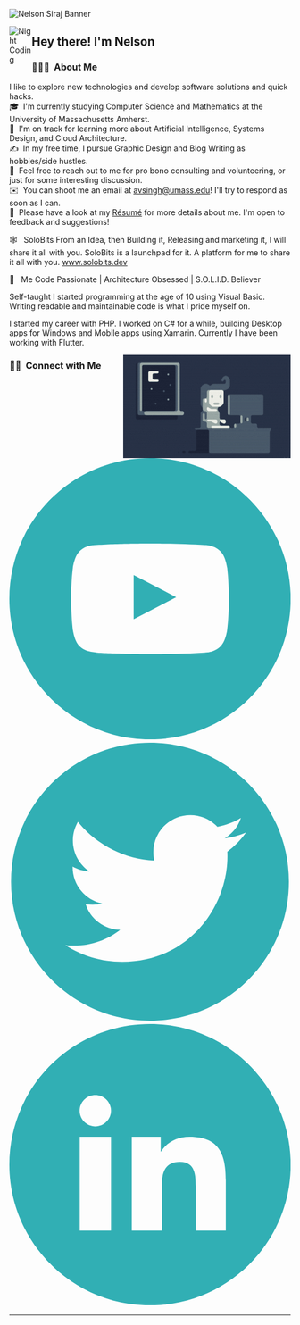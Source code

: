 ![Nelson Siraj Banner](https://avatars.githubusercontent.com/u/88562126?s=400&u=3640674ecce7cf4862123532d60135302f71bec5&v=4)

<img alt="Night Coding" src="./assets/Hand%20Wave.gif" width='40' align="left"/><h2>Hey there! I'm Nelson</h2>

<!-- ## 👋 &nbsp;Hey there! I'm Nelson -->

### 👨🏻‍💻 &nbsp;About Me

I like to explore new technologies and develop software solutions and quick hacks.\
🎓 &nbsp;I'm currently studying Computer Science and Mathematics at the University of Massachusetts Amherst.\
🌱 &nbsp;I'm on track for learning more about Artificial Intelligence, Systems Design, and Cloud Architecture.\
✍️ &nbsp;In my free time, I pursue Graphic Design and Blog Writing as hobbies/side hustles.\
💬 &nbsp;Feel free to reach out to me for pro bono consulting and volunteering, or just for some interesting discussion.\
✉️ &nbsp;You can shoot me an email at avsingh@umass.edu! I'll try to respond as soon as I can.\
📄 &nbsp;Please have a look at my [Résumé](https://www.adityavsingh.com/resume.html) for more details about me. I'm open to feedback and suggestions!


🕸 &nbsp; SoloBits
From an Idea, then Building it, Releasing and marketing it, I will share it all with you. SoloBits is a launchpad for it. A platform for me to share it all with you.
www.solobits.dev

🙂 &nbsp; Me
Code Passionate | Architecture Obsessed | S.O.L.I.D. Believer

Self-taught I started programming at the age of 10 using Visual Basic. Writing readable and maintainable code is what I pride myself on. 

I started my career with PHP. I worked on C# for a while, building Desktop apps for Windows and Mobile apps using Xamarin. Currently I have been working with Flutter.


<img alt="Night Coding" src="https://raw.githubusercontent.com/AVS1508/AVS1508/master/assets/Night-Coding.gif" align="right"/>


### 🤝🏻 &nbsp;Connect with Me

<p align="center">
 <a href="https://www.youtube.com/channel/UCZ4HJTxOHYSvzBmjs4BeooQ" target="_blank"><svg id="youtube-circle"
                xmlns="http://www.w3.org/2000/svg" viewBox="0 0 3333 3333" shape-rendering="geometricPrecision"
                text-rendering="geometricPrecision" image-rendering="optimizeQuality" fill-rule="evenodd"
                clip-rule="evenodd">
                <path
                  d="M1667 0c920 0 1667 746 1667 1667 0 920-746 1667-1667 1667C747 3334 0 2588 0 1667 0 747 746 0 1667 0zm913 1294s-18-129-74-185c-71-74-151-75-187-79-261-19-652-19-652-19h-1s-392 0-652 19c-36 4-116 5-187 79-56 56-74 185-74 185s-19 151-19 302v141c0 151 19 302 19 302s18 129 74 185c71 74 164 72 206 80 149 14 634 19 634 19s392-1 653-19c36-4 116-5 187-79 56-56 74-185 74-185s19-151 19-302v-141c0-151-19-302-19-302zm-1107 615v-524l504 263-504 261z"
                  style="fill: rgb(49, 175, 180);"></path>
              </svg>
            </a>
            <a href="https://twitter.com/solobits_nelson" target="_blank">
              <svg id="twitter-circle" version="1.1" xmlns="http://www.w3.org/2000/svg"
                xmlns:xlink="http://www.w3.org/1999/xlink" x="0px" y="0px" viewBox="0 0 500 500"
                style="enable-background:new 0 0 500 500;" xml:space="preserve">
                <path
                  d="M250,3C113.6,3,3,113.6,3,250s110.6,247,247,247s247-110.6,247-247S386.4,3,250,3z M387.5,196.6c0.2,2.8,0.2,5.7,0.2,8.5 c0,87-66.2,187.2-187.2,187.2c-37.3,0-71.9-10.8-101-29.5c5.3,0.6,10.4,0.8,15.9,0.8c30.8,0,59.1-10.4,81.7-28.1 c-28.9-0.6-53.2-19.6-61.5-45.6c4.1,0.6,8.2,1,12.4,1c5.9,0,11.8-0.8,17.3-2.2c-30.1-6.1-52.8-32.6-52.8-64.6v-0.8 c8.8,4.9,18.9,7.9,29.7,8.4c-17.7-11.8-29.3-32-29.3-54.8c0-12.2,3.3-23.4,9-33.2c32.4,39.9,81.1,66,135.7,68.9 c-1-4.9-1.6-10-1.6-15.1c0-36.2,29.3-65.8,65.8-65.8c18.9,0,36.1,8,48.1,20.8c14.9-2.8,29.1-8.3,41.8-15.9 c-4.9,15.3-15.3,28.1-28.9,36.3c13.2-1.4,26.1-5.1,37.9-10.2C411.5,175.6,400.3,187.2,387.5,196.6z"
                  style="fill: rgb(49, 175, 180);"></path>
              </svg>
            </a>
            <a href="https://www.linkedin.com/in/solobits/" target="_blank">
              <svg id="linkedin-circle" xmlns="http://www.w3.org/2000/svg" viewBox="0 0 3333 3333"
                shape-rendering="geometricPrecision" text-rendering="geometricPrecision"
                image-rendering="optimizeQuality" fill-rule="evenodd" clip-rule="evenodd">
                <path
                  d="M1667 0c920 0 1667 746 1667 1667 0 920-746 1667-1667 1667C747 3334 0 2588 0 1667 0 747 746 0 1667 0zm-215 1336h342v175h5c48-86 164-175 338-175 361 0 428 225 428 517v596h-357v-528c0-126-3-288-186-288-186 0-214 137-214 279v537h-357V1336zm-247-309c0 102-83 186-186 186-102 0-186-83-186-186 0-102 83-186 186-186 102 0 186 83 186 186zm-371 309h371v1113H834V1336z"
                  style="fill: rgb(49, 175, 180);"></path>
              </svg>
            </a>
</p>

-----
